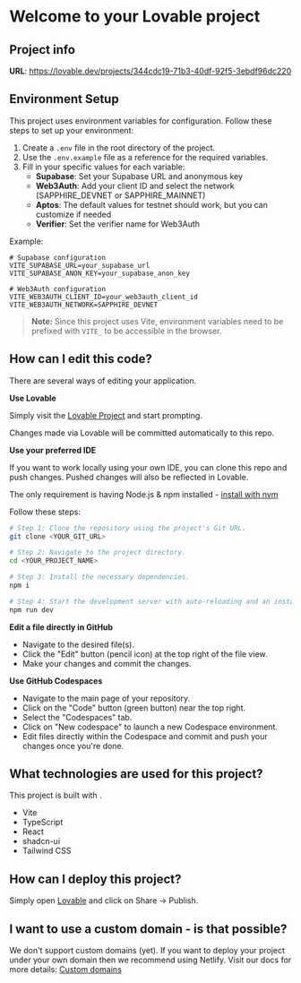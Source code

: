 # Welcome to your Lovable project

## Project info

**URL**: https://lovable.dev/projects/344cdc19-71b3-40df-92f5-3ebdf96dc220

## Environment Setup

This project uses environment variables for configuration. Follow these steps to set up your environment:

1. Create a `.env` file in the root directory of the project.
2. Use the `.env.example` file as a reference for the required variables.
3. Fill in your specific values for each variable:
   - **Supabase**: Set your Supabase URL and anonymous key
   - **Web3Auth**: Add your client ID and select the network (SAPPHIRE_DEVNET or SAPPHIRE_MAINNET)
   - **Aptos**: The default values for testnet should work, but you can customize if needed
   - **Verifier**: Set the verifier name for Web3Auth

Example:
```
# Supabase configuration
VITE_SUPABASE_URL=your_supabase_url
VITE_SUPABASE_ANON_KEY=your_supabase_anon_key

# Web3Auth configuration
VITE_WEB3AUTH_CLIENT_ID=your_web3auth_client_id
VITE_WEB3AUTH_NETWORK=SAPPHIRE_DEVNET
```

> **Note:** Since this project uses Vite, environment variables need to be prefixed with `VITE_` to be accessible in the browser.

## How can I edit this code?

There are several ways of editing your application.

**Use Lovable**

Simply visit the [Lovable Project](https://lovable.dev/projects/344cdc19-71b3-40df-92f5-3ebdf96dc220) and start prompting.

Changes made via Lovable will be committed automatically to this repo.

**Use your preferred IDE**

If you want to work locally using your own IDE, you can clone this repo and push changes. Pushed changes will also be reflected in Lovable.

The only requirement is having Node.js & npm installed - [install with nvm](https://github.com/nvm-sh/nvm#installing-and-updating)

Follow these steps:

```sh
# Step 1: Clone the repository using the project's Git URL.
git clone <YOUR_GIT_URL>

# Step 2: Navigate to the project directory.
cd <YOUR_PROJECT_NAME>

# Step 3: Install the necessary dependencies.
npm i

# Step 4: Start the development server with auto-reloading and an instant preview.
npm run dev
```

**Edit a file directly in GitHub**

- Navigate to the desired file(s).
- Click the "Edit" button (pencil icon) at the top right of the file view.
- Make your changes and commit the changes.

**Use GitHub Codespaces**

- Navigate to the main page of your repository.
- Click on the "Code" button (green button) near the top right.
- Select the "Codespaces" tab.
- Click on "New codespace" to launch a new Codespace environment.
- Edit files directly within the Codespace and commit and push your changes once you're done.

## What technologies are used for this project?

This project is built with .

- Vite
- TypeScript
- React
- shadcn-ui
- Tailwind CSS

## How can I deploy this project?

Simply open [Lovable](https://lovable.dev/projects/344cdc19-71b3-40df-92f5-3ebdf96dc220) and click on Share -> Publish.

## I want to use a custom domain - is that possible?

We don't support custom domains (yet). If you want to deploy your project under your own domain then we recommend using Netlify. Visit our docs for more details: [Custom domains](https://docs.lovable.dev/tips-tricks/custom-domain/)
